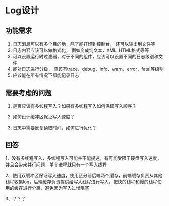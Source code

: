 # Log设计

## 功能需求

1. 日志消息可以有多个目的地，除了能打印到控制台， 还可以输出到文件等
2. 日志内容应该可以做格式化， 例如变成纯文本，XML, HTML格式等等
3. 可以设置运行时过滤器，对于不同的组件，应该可以设置不同的日志级别和文件
4. 能对日志进行分级， 应该有trace、debug、info、warn、error、fatal等级别
5. 应该能在所有情况下都能记录日志



## 需要考虑的问题

1. 是否应该有多线程写入？如果有多线程写入如何保证写入顺序？

2. 如何设计缓冲区保证写入速度？

3. 日志中需要反复读取时间，如何进行优化？

   

## 回答

1、没有多线程写入，多线程写入可能并不能提速，有可能受限于硬盘写入速度，并且会带来并行问题，单个进程就只有一个写入线程

2、使用双缓冲区保证写入速度，使用区分前后端两个缓存，前端缓存负责从其他线程收集log，后端缓存负责提供给写入线程进行写入，把快的线程和慢的线程使用的缓存进行分离，避免因为写入过慢阻塞

3、？？？

